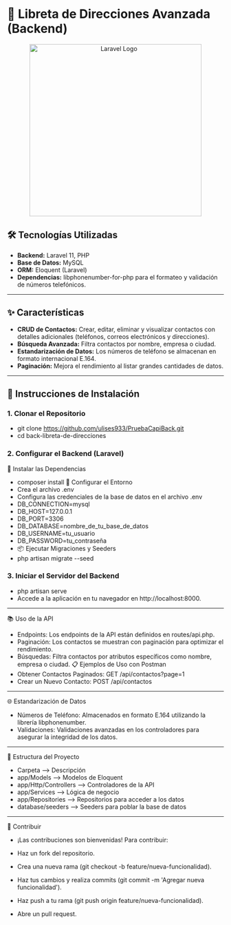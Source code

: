 # 📖 Libreta de Direcciones Avanzada (Backend)

<p align="center">
  <img src="https://raw.githubusercontent.com/laravel/art/master/logo-lockup/5%20SVG/2%20CMYK/1%20Full%20Color/laravel-logolockup-cmyk-red.svg" width="400" alt="Laravel Logo">
</p>

## 🛠 Tecnologías Utilizadas
- **Backend:** Laravel 11, PHP
- **Base de Datos:** MySQL
- **ORM:** Eloquent (Laravel)
- **Dependencias:** libphonenumber-for-php para el formateo y validación de números telefónicos.

---

## ✨ Características
- **CRUD de Contactos:** Crear, editar, eliminar y visualizar contactos con detalles adicionales (teléfonos, correos electrónicos y direcciones).
- **Búsqueda Avanzada:** Filtra contactos por nombre, empresa o ciudad.
- **Estandarización de Datos:** Los números de teléfono se almacenan en formato internacional E.164.
- **Paginación:** Mejora el rendimiento al listar grandes cantidades de datos.

---

## 🚀 Instrucciones de Instalación

### 1. Clonar el Repositorio

- git clone https://github.com/ulises933/PruebaCapiBack.git
- cd back-libreta-de-direcciones

### 2. Configurar el Backend (Laravel)
🧰 Instalar las Dependencias
- composer install
📝 Configurar el Entorno
- Crea el archivo .env
- Configura las credenciales de la base de datos en el archivo .env
- DB_CONNECTION=mysql
- DB_HOST=127.0.0.1
- DB_PORT=3306
- DB_DATABASE=nombre_de_tu_base_de_datos
- DB_USERNAME=tu_usuario
- DB_PASSWORD=tu_contraseña
- 📦 Ejecutar Migraciones y Seeders
- php artisan migrate --seed

### 3. Iniciar el Servidor del Backend
- php artisan serve
- Accede a la aplicación en tu navegador en http://localhost:8000.

--------------------------------------------------------------------------------------------------------

📚 Uso de la API
* Endpoints: Los endpoints de la API están definidos en routes/api.php.
* Paginación: Los contactos se muestran con paginación para optimizar el rendimiento.
* Búsquedas: Filtra contactos por atributos específicos como nombre, empresa o ciudad.
📋 Ejemplos de Uso con Postman
* Obtener Contactos Paginados:
    GET /api/contactos?page=1
* Crear un Nuevo Contacto:
    POST /api/contactos
    
--------------------------------------------------------------------------------------------------------

🌐 Estandarización de Datos
* Números de Teléfono: Almacenados en formato E.164 utilizando la librería libphonenumber.
* Validaciones: Validaciones avanzadas en los controladores para asegurar la integridad de los datos.

--------------------------------------------------------------------------------------------------------

🧩 Estructura del Proyecto
- Carpeta	 --> Descripción
- app/Models -->	Modelos de Eloquent
- app/Http/Controllers -->	Controladores de la API
- app/Services -->	Lógica de negocio
- app/Repositories -->	Repositorios para acceder a los datos
- database/seeders -->	Seeders para poblar la base de datos

--------------------------------------------------------------------------------------------------------

🤝 Contribuir
- ¡Las contribuciones son bienvenidas! Para contribuir:

- Haz un fork del repositorio.
- Crea una nueva rama (git checkout -b feature/nueva-funcionalidad).
- Haz tus cambios y realiza commits (git commit -m 'Agregar nueva funcionalidad').
- Haz push a tu rama (git push origin feature/nueva-funcionalidad).
- Abre un pull request.
